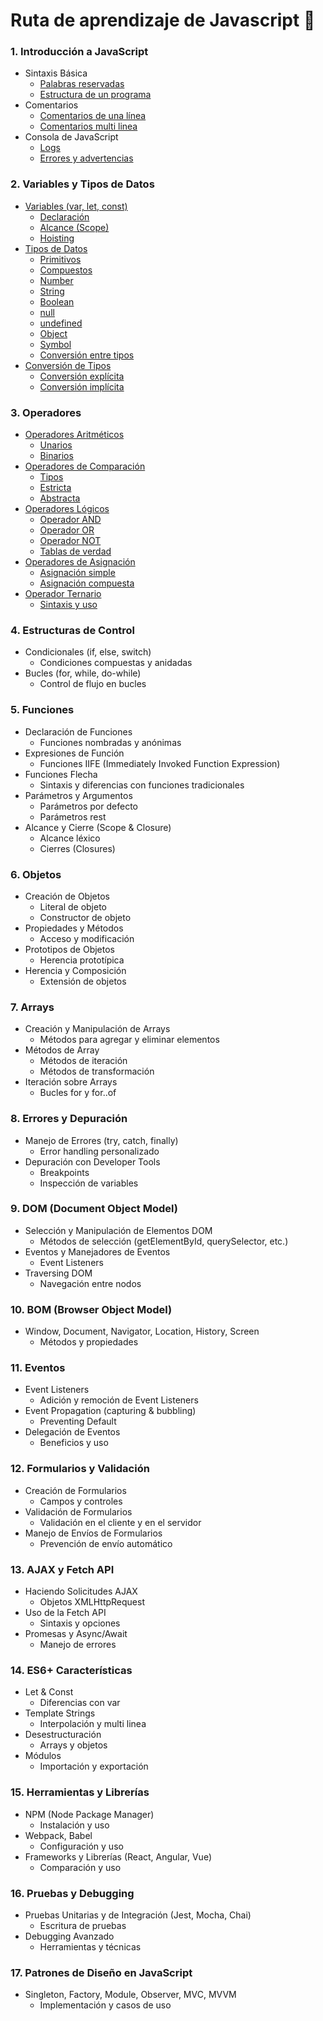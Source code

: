 # Ruta de aprendizaje de Javascript 🚀

### 1. **Introducción a JavaScript**
- Sintaxis Básica
    - [Palabras reservadas](/temario/01-introduccion/01-sintaxis-basica/01-palabras-reservadas.md)
    - [Estructura de un programa](/temario/01-introduccion/01-sintaxis-basica/02-estructura-de-un-programa.md)
- Comentarios
    - [Comentarios de una línea](./temario/01-introduccion/02-comentarios/03-comentarios-en-una-linea.md)
    - [Comentarios multi linea](./temario/01-introduccion/02-comentarios/04-comentarios-multilinea.md)
- Consola de JavaScript
    - [Logs](./temario/01-introduccion/03-consola-de-javascript/05-logs.md)
    - [Errores y advertencias](./temario/01-introduccion/03-consola-de-javascript/06-errores-y-advertencias.md)

### 2. **Variables y Tipos de Datos**
- [Variables (var, let, const)](./temario/02-variables-y-tipos-de-datos/variables-var-let-const.md)
    - [Declaración](./temario/02-variables-y-tipos-de-datos/variables-var-let-const.md#declaración)
    - [Alcance (Scope)](./temario/02-variables-y-tipos-de-datos/variables-var-let-const.md#alcance-scope)
    - [Hoisting](./temario/02-variables-y-tipos-de-datos/variables-var-let-const.md#hoisting)
- [Tipos de Datos](./temario/02-variables-y-tipos-de-datos/tipos-de-datos.md)
    - [Primitivos](./temario/02-variables-y-tipos-de-datos/tipos-de-datos.md#tipos-de-datos-primitivos)
    - [Compuestos](./temario/02-variables-y-tipos-de-datos/tipos-de-datos.md#tipos-de-datos-compuestos)
    - [Number](./temario/02-variables-y-tipos-de-datos/tipos-de-datos.md#Number)
    - [String](./temario/02-variables-y-tipos-de-datos/tipos-de-datos.md#String)
    - [Boolean](./temario/02-variables-y-tipos-de-datos/tipos-de-datos.md#Boolean)
    - [null](./temario/02-variables-y-tipos-de-datos/tipos-de-datos.md#null)
    - [undefined](./temario/02-variables-y-tipos-de-datos/tipos-de-datos.md#undefined)
    - [Object](./temario/02-variables-y-tipos-de-datos/tipos-de-datos.md#Object)
    - [Symbol](./temario/02-variables-y-tipos-de-datos/tipos-de-datos.md#Symbol)
    - [Conversión entre tipos](./temario/02-variables-y-tipos-de-datos/tipos-de-datos.md#conversión-entre-tipos-coerción)
- [Conversión de Tipos](./temario/02-variables-y-tipos-de-datos/conversion-de-tipos.md)
    - [Conversión explícita](./temario/02-variables-y-tipos-de-datos/conversion-de-tipos.md#coercion-explicita)
    - [Conversión implícita](./temario/02-variables-y-tipos-de-datos/conversion-de-tipos.md#coercion-implícita)

### 3. **Operadores**
- [Operadores Aritméticos](./temario/03-operadores/operadores-aritmeticos.md)
    - [Unarios](./temario/03-operadores/operadores-aritmeticos.md#operadores-unarios)
    - [Binarios](./temario/03-operadores/operadores-aritmeticos.md#operadores-binarios)
- [Operadores de Comparación](./temario/03-operadores/operadores-comparacion.md)
    - [Tipos](./temario/03-operadores/operadores-comparacion.md#tipos-de-comparación)
    - [Estricta](./temario/03-operadores/operadores-comparacion.md#comparación-estricta)
    - [Abstracta](./temario/03-operadores/operadores-comparacion.md#comparación-abstracta)
- [Operadores Lógicos](./temario/03-operadores/operadores-logicos.md)
    - [Operador AND](./temario/03-operadores/operadores-logicos.md#and)
    - [Operador OR](./temario/03-operadores/operadores-logicos.md#or)
    - [Operador NOT](./temario/03-operadores/operadores-logicos.md#not)
    - [Tablas de verdad](./temario/03-operadores/operadores-logicos.md#tablas-de-verdad)
- [Operadores de Asignación](./temario/03-operadores/operadores-asignacion.md)
    - [Asignación simple](./temario/03-operadores/operadores-asignacion.md#asignación-simple)
    - [Asignación compuesta](./temario/03-operadores/operadores-asignacion.md#asignación-compuesta)
- [Operador Ternario](./temario/03-operadores/operadores-ternarios.md)
    - [Sintaxis y uso](./temario/03-operadores/operadores-ternarios.md)

### 4. **Estructuras de Control**
- Condicionales (if, else, switch)
    - Condiciones compuestas y anidadas
- Bucles (for, while, do-while)
    - Control de flujo en bucles

### 5. **Funciones**
- Declaración de Funciones
    - Funciones nombradas y anónimas
- Expresiones de Función
    - Funciones IIFE (Immediately Invoked Function Expression)
- Funciones Flecha
    - Sintaxis y diferencias con funciones tradicionales
- Parámetros y Argumentos
    - Parámetros por defecto
    - Parámetros rest
- Alcance y Cierre (Scope & Closure)
    - Alcance léxico
    - Cierres (Closures)

### 6. **Objetos**
- Creación de Objetos
    - Literal de objeto
    - Constructor de objeto
- Propiedades y Métodos
    - Acceso y modificación
- Prototipos de Objetos
    - Herencia prototípica
- Herencia y Composición
    - Extensión de objetos

### 7. **Arrays**
- Creación y Manipulación de Arrays
    - Métodos para agregar y eliminar elementos
- Métodos de Array
    - Métodos de iteración
    - Métodos de transformación
- Iteración sobre Arrays
    - Bucles for y for..of

### 8. **Errores y Depuración**
- Manejo de Errores (try, catch, finally)
    - Error handling personalizado
- Depuración con Developer Tools
    - Breakpoints
    - Inspección de variables

### 9. **DOM (Document Object Model)**
- Selección y Manipulación de Elementos DOM
    - Métodos de selección (getElementById, querySelector, etc.)
- Eventos y Manejadores de Eventos
    - Event Listeners
- Traversing DOM
    - Navegación entre nodos

### 10. **BOM (Browser Object Model)**
- Window, Document, Navigator, Location, History, Screen
    - Métodos y propiedades

### 11. **Eventos**
- Event Listeners
    - Adición y remoción de Event Listeners
- Event Propagation (capturing & bubbling)
    - Preventing Default
- Delegación de Eventos
    - Beneficios y uso

### 12. **Formularios y Validación**
- Creación de Formularios
    - Campos y controles
- Validación de Formularios
    - Validación en el cliente y en el servidor
- Manejo de Envíos de Formularios
    - Prevención de envío automático

### 13. **AJAX y Fetch API**
- Haciendo Solicitudes AJAX
    - Objetos XMLHttpRequest
- Uso de la Fetch API
    - Sintaxis y opciones
- Promesas y Async/Await
    - Manejo de errores

### 14. **ES6+ Características**
- Let & Const
    - Diferencias con var
- Template Strings
    - Interpolación y multi linea
- Desestructuración
    - Arrays y objetos
- Módulos
    - Importación y exportación

### 15. **Herramientas y Librerías**
- NPM (Node Package Manager)
    - Instalación y uso
- Webpack, Babel
    - Configuración y uso
- Frameworks y Librerías (React, Angular, Vue)
    - Comparación y uso

### 16. **Pruebas y Debugging**
- Pruebas Unitarias y de Integración (Jest, Mocha, Chai)
    - Escritura de pruebas
- Debugging Avanzado
    - Herramientas y técnicas

### 17. **Patrones de Diseño en JavaScript**
- Singleton, Factory, Module, Observer, MVC, MVVM
    - Implementación y casos de uso
